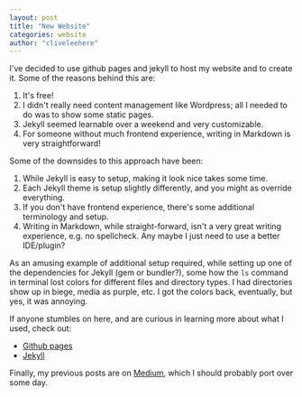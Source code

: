 ```yaml
---
layout: post
title: "New Website"
categories: website
author: "cliveleehere"
---
```

I've decided to use github pages and jekyll to host my website and to create it. Some of the reasons behind this are:

1. It's free!
2. I didn't really need content management like Wordpress; all I needed to do was to show some static pages.
3. Jekyll seemed learnable over a weekend and very customizable.
4. For someone without much frontend experience, writing in Markdown is very straightforward!

Some of the downsides to this approach have been:

1. While Jekyll is easy to setup, making it look nice takes some time. 
2. Each Jekyll theme is setup slightly differently, and you might as override everything.
3. If you don't have frontend experience, there's some additional terminology and setup.
4. Writing in Markdown, while straight-forward, isn't a very great writing experience, e.g. no spellcheck. Any maybe I just need to use a better IDE/plugin?

As an amusing example of additional setup required, while setting up one of the dependencies for Jekyll (gem or bundler?), some how the `ls` command in terminal lost colors for different files and directory types. I had directories show up in biege, media as purple, etc. I got the colors back, eventually, but yes, it was annoying.

If anyone stumbles on here, and are curious in learning more about what I used, check out:

* [Github pages](https://pages.github.com/)
* [Jekyll](https://jekyllrb.com/)

Finally, my previous posts are on [Medium](https://www.medium.com/@cliveleehere), which I should probably port over some day.